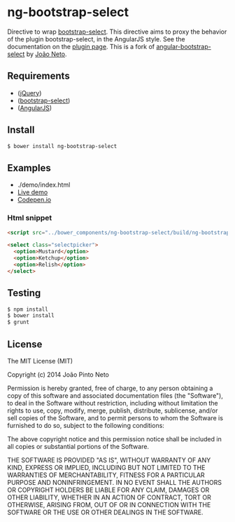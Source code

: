 ng-bootstrap-select
========================

Directive to wrap [bootstrap-select](http://silviomoreto.github.io/bootstrap-select/). This directive aims to proxy the behavior of the plugin bootstrap-select, in the AngularJS style. See the documentation on the [plugin page](http://silviomoreto.github.io/bootstrap-select/). This is a fork of [angular-bootstrap-select](https://github.com/joaoneto/angular-bootstrap-select) by [João Neto](https://github.com/joaoneto).

## Requirements
- ([jQuery](http://jquery.com/))
- ([bootstrap-select](http://silviomoreto.github.io/bootstrap-select/))
- ([AngularJS](http://angularjs.org/))

## Install
```bash
$ bower install ng-bootstrap-select
```

## Examples
- ./demo/index.html
- [Live demo](http://joaoneto.github.io/angular-bootstrap-select/)
- [Codepen.io](http://codepen.io/joaoneto/pen/azoEdG)

### Html snippet

```html
<script src="../bower_components/ng-bootstrap-select/build/ng-bootstrap-select.min.js"></script>

<select class="selectpicker">
  <option>Mustard</option>
  <option>Ketchup</option>
  <option>Relish</option>
</select>
```

## Testing

```bash
$ npm install
$ bower install
$ grunt
```

## License
The MIT License (MIT)

Copyright (c) 2014 João Pinto Neto

Permission is hereby granted, free of charge, to any person obtaining a copy
of this software and associated documentation files (the "Software"), to deal
in the Software without restriction, including without limitation the rights
to use, copy, modify, merge, publish, distribute, sublicense, and/or sell
copies of the Software, and to permit persons to whom the Software is
furnished to do so, subject to the following conditions:

The above copyright notice and this permission notice shall be included in
all copies or substantial portions of the Software.

THE SOFTWARE IS PROVIDED "AS IS", WITHOUT WARRANTY OF ANY KIND, EXPRESS OR
IMPLIED, INCLUDING BUT NOT LIMITED TO THE WARRANTIES OF MERCHANTABILITY,
FITNESS FOR A PARTICULAR PURPOSE AND NONINFRINGEMENT. IN NO EVENT SHALL THE
AUTHORS OR COPYRIGHT HOLDERS BE LIABLE FOR ANY CLAIM, DAMAGES OR OTHER
LIABILITY, WHETHER IN AN ACTION OF CONTRACT, TORT OR OTHERWISE, ARISING FROM,
OUT OF OR IN CONNECTION WITH THE SOFTWARE OR THE USE OR OTHER DEALINGS IN
THE SOFTWARE.
